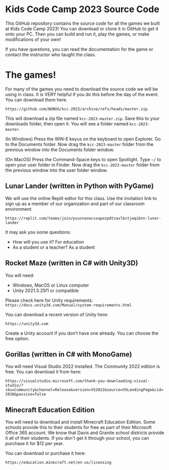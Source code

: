 # Kids Code Camp 2023 Source Code
This GitHub repository contains the source code for all the games we built at Kids Code Camp 2023!  You can download or clone it in GitHub to get it onto your PC.  Then you can build and run it, play the games, or make modifications of your own!

If you have questions, you can read the documentation for the game or contact the instructor who taught the class.

# The games!

For many of the games you need to download the source code we will be using in  class.  It is VERY helpful if you do this before the day of the event.  You can download them here.

`https://github.com/NUNUG/kcc-2023/archive/refs/heads/master.zip`

This will download a zip file named `kcc-2023-master.zip`.  Save this to your downloads folder, then open it.  You will see a folder named `kcc-2023-master`.  

(In Windows)
Press the WIN-E keyus on the keyboard to open Explorer.  Go to the Documents folder.  Now drag the `kcc-2023-master` folder from the previous window into the Documents folder window.

(On MacOS)
Press the Command-Space keys to open Spotlight.  Type `~/` to open your user folder in Finder.  Now drag the `kcc-2023-master` folder from the previous window into the user folder window.

## Lunar Lander (written in Python with PyGame)
We will use the online Replit editor for this class.  Use the invitation link to sign up as a member of our organization and part of our classroom environment.

`https://replit.com/teams/join/psusnaxwcsxapozpdtzavlbctjwqibnn-lunar-lander`

It may ask you some questions:
- How will you use it?  For education
- As a student or a teacher?  As a student

## Rocket Maze (written in C# with Unity3D)
You will need:
- Windows, MacOS or Linux computer
- Unity 2021.3.25f1 or compatible

Please check here for Unity requirements:
`https://docs.unity3d.com/Manual/system-requirements.html`

You can download a recent version of Unity here: 

`https://unity3d.com`

Create a Unity account if you don’t have one already. You can choose the free option.

## Gorillas (written in C# with MonoGame)
You will need Visual Studio 2022 installed.  The Community 2022 edition is free.  You can download it from here: 

`https://visualstudio.microsoft.com/thank-you-downloading-visual-studio/?sku=Community&channel=Release&version=VS2022&source=VSLandingPage&cid=2030&passive=false`


## Minecraft Education Edition
You will need to download and install Minecraft Education Edition.  Some schools provide this to their students for free as part of their Microsoft Office 365 account.  We know that Davis and Granite school districts provide it all of their students.  If you don't get it through your school, you can purchase it for $12 per year.  

You can download or purchase it here:

`https://education.minecraft.net/en-us/licensing`


